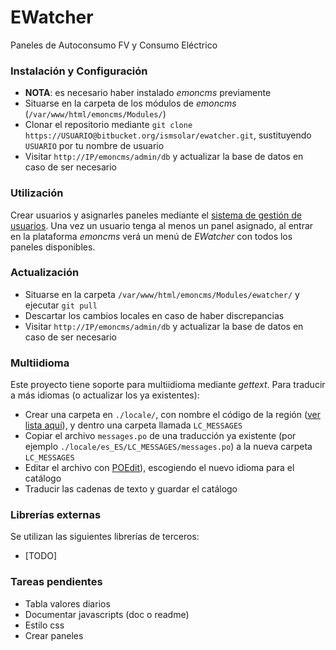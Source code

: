 # EWatcher
Paneles de Autoconsumo FV y Consumo Eléctrico

### Instalación y Configuración
* **NOTA**: es necesario haber instalado *emoncms* previamente
* Situarse en la carpeta de los módulos de *emoncms* (`/var/www/html/emoncms/Modules/`)
* Clonar el repositorio mediante `git clone https://USUARIO@bitbucket.org/ismsolar/ewatcher.git`, sustituyendo `USUARIO` por tu nombre de usuario
* Visitar `http://IP/emoncms/admin/db` y actualizar la base de datos en caso de ser necesario

### Utilización
Crear usuarios y asignarles paneles mediante el [sistema de gestión de usuarios](https://bitbucket.org/ismsolar/gestion-usuarios/). Una vez un usuario tenga al menos un panel asignado, al entrar en la plataforma *emoncms* verá un menú de *EWatcher* con todos los paneles disponibles.

### Actualización
* Situarse en la carpeta `/var/www/html/emoncms/Modules/ewatcher/` y ejecutar `git pull`
* Descartar los cambios locales en caso de haber discrepancias
* Visitar `http://IP/emoncms/admin/db` y actualizar la base de datos en caso de ser necesario

### Multiidioma
Este proyecto tiene soporte para multiidioma mediante *gettext*. Para traducir a más idiomas (o actualizar los ya existentes):

* Crear una carpeta en `./locale/`, con nombre el código de la región ([ver lista aquí](https://gist.github.com/jacobbubu/1836273)), y dentro una carpeta llamada `LC_MESSAGES`
* Copiar el archivo `messages.po` de una traducción ya existente (por ejemplo `./locale/es_ES/LC_MESSAGES/messages.po`) a la nueva carpeta `LC_MESSAGES`
* Editar el archivo con [POEdit](http://poedit.net)), escogiendo el nuevo idioma para el catálogo
* Traducir las cadenas de texto y guardar el catálogo

### Librerías externas
Se utilizan las siguientes librerías de terceros:

* [TODO]

### Tareas pendientes
* Tabla valores diarios
* Documentar javascripts (doc o readme)
* Estilo css
* Crear paneles
